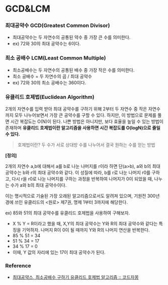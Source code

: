 # GCD&LCM

### **최대공약수 GCD(Greatest Common Divisor)**

- 최대공약수는 두 자연수의 공통된 약수 중 가장 큰 수를 의미한다.
- ex) 72와 30의 최대 공약수는 6이다.

### **최소 공배수 LCM(Least Common Multiple)**

- 최소공배수는 두 자연수의 공통된 배수 중 가장 작은 수를 의미한다.
- 최소 공배수 = 두 자연수의 곱 / 최대 공약수
- ex) 72와 30의 최소 공배수는 360이다.

### **유클리드 호제법(Euclidean Algorithm)**

2개의 자연수를 입력 받아 최대 공약수를 구하기 위해 2부터 두 자연수 중 작은 자연수까지 모두 나누어보면서 가장 큰 공약수를 구할 수 있다. 하지만, 이 방법으로 문제를 풀면 시간 복잡도는 O(N)이 된다. 나쁜 방법은 아니지만, 보다 효율을 높일 수 있는 방법이 존재하며 **유클리드 호제법이란 알고리즘을 사용하면 시간 복잡도를 O(logN)으로 줄일 수 있다.**

> 호제법이란? 두 수가 서로 상대방 수를 나누어서 결국 원하는 수를 얻는 방법

**[정의]**

2개의 자연수 a,b에 대해서 a를 b로 나눈 나머지를 r이라 하면 단(a>b), a와 b의 최대공약수는 b와 r의 최대 공약수와 같다. 이 성질에 따라, b를 r로 나눈 나머지 r0를 구하고, 다시 r을 r0로 나눈 나머지를 구하는 과정을 반복하여 나머지가 0이 되었을 때, 나누는 수가 a와 b의 최대 공약수이다.

이는 명시적으로 기술된 가장 오래된 알고리즘으로서도 알려져 있으며, 기원전 300년 경에 쓰인 유클리드의 <원로> 제7권, 명제 1부터 3까지에 해당한다.

ex) 85와 51의 최대 공약수를 유클리드 호제법을 사용하여 구해보자.

- X % Y = R이라고 했을 때, X,Y의 최대 공약수는 Y와 R의 최대 공약수와 같다는 특징을 기억하자. 나머지 R이 0이 될 때까지 Y와 R의 나머지 연산을 반복한다.
- 85 % 51 = 34
- 51 % 34 = 17
- 34 % 17 = 0
- 이때, Y 값의 자리에 있는 17이 최대 공약수가 된다.

### **Reference**

- [최대공약스, 최소공배수 구하기 유클리드 호제법 알고리즘 :: 코드자몽](https://myjamong.tistory.com/138)
